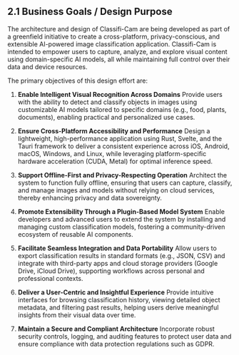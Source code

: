 ## 2.1 Business Goals / Design Purpose

The architecture and design of Classifi-Cam are being developed as part of a greenfield initiative to create a cross-platform, privacy-conscious, and extensible AI-powered image classification application. Classifi-Cam is intended to empower users to capture, analyze, and explore visual content using domain-specific AI models, all while maintaining full control over their data and device resources.

The primary objectives of this design effort are:

1. **Enable Intelligent Visual Recognition Across Domains**
Provide users with the ability to detect and classify objects in images using customizable AI models tailored to specific domains (e.g., food, plants, documents), enabling practical and personalized use cases.

2. **Ensure Cross-Platform Accessibility and Performance**
Design a lightweight, high-performance application using Rust, Svelte, and the Tauri framework to deliver a consistent experience across iOS, Android, macOS, Windows, and Linux, while leveraging platform-specific hardware acceleration (CUDA, Metal) for optimal inference speed.

3. **Support Offline-First and Privacy-Respecting Operation**
Architect the system to function fully offline, ensuring that users can capture, classify, and manage images and models without relying on cloud services, thereby enhancing privacy and data sovereignty.

4. **Promote Extensibility Through a Plugin-Based Model System**
Enable developers and advanced users to extend the system by installing and managing custom classification models, fostering a community-driven ecosystem of reusable AI components.

5. **Facilitate Seamless Integration and Data Portability**
Allow users to export classification results in standard formats (e.g., JSON, CSV) and integrate with third-party apps and cloud storage providers (Google Drive, iCloud Drive), supporting workflows across personal and professional contexts.

6. **Deliver a User-Centric and Insightful Experience**
Provide intuitive interfaces for browsing classification history, viewing detailed object metadata, and filtering past results, helping users derive meaningful insights from their visual data over time.

7. **Maintain a Secure and Compliant Architecture**
Incorporate robust security controls, logging, and auditing features to protect user data and ensure compliance with data protection regulations such as GDPR.